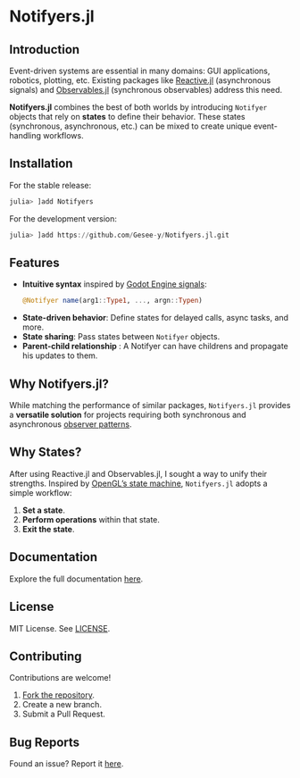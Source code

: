# Notifyers.jl  

## Introduction  

Event-driven systems are essential in many domains: GUI applications, robotics, plotting, etc. Existing packages like [Reactive.jl](https://github.com/JuliaGizmos/Reactive.jl) (asynchronous signals) and [Observables.jl](https://github.com/JuliaGizmos/Observables.jl) (synchronous observables) address this need.  

**Notifyers.jl** combines the best of both worlds by introducing `Notifyer` objects that rely on **states** to define their behavior. These states (synchronous, asynchronous, etc.) can be mixed to create unique event-handling workflows.  

## Installation  

For the stable release:  
```julia  
julia> ]add Notifyers  
```  

For the development version:  
```julia  
julia> ]add https://github.com/Gesee-y/Notifyers.jl.git  
```  

## Features  

- **Intuitive syntax** inspired by [Godot Engine signals](https://docs.godotengine.org/en/stable/classes/class_signal.html):  
  ```julia  
  @Notifyer name(arg1::Type1, ..., argn::Typen)  
  ```  
- **State-driven behavior**: Define states for delayed calls, async tasks, and more.  
- **State sharing**: Pass states between `Notifyer` objects. 
- **Parent-child relationship** : A Notifyer can have childrens and propagate his updates to them.

## Why Notifyers.jl?  

While matching the performance of similar packages, `Notifyers.jl` provides a **versatile solution** for projects requiring both synchronous and asynchronous [observer patterns](https://www.geeksforgeeks.org/observer-pattern-set-1-introduction/).  

## Why States?  

After using Reactive.jl and Observables.jl, I sought a way to unify their strengths. Inspired by [OpenGL’s state machine](https://www.khronos.org/opengl/wiki/OpenGL_Context), `Notifyers.jl` adopts a simple workflow:  

1. **Set a state**.  
2. **Perform operations** within that state.  
3. **Exit the state**.  

## Documentation  

Explore the full documentation [here](https://github.com/Gesee-y/Notifyers.jl/blob/main/docs/index.md).  

## License  

MIT License. See [LICENSE](https://github.com/Gesee-y/Notifyers.jl/blob/main/License.txt).  

## Contributing  

Contributions are welcome!  

1. [Fork the repository](https://github.com/Gesee-y/Notifyers.jl/fork).  
2. Create a new branch.  
3. Submit a Pull Request.  

## Bug Reports  

Found an issue? Report it [here](https://github.com/Gesee-y/Notifyers.jl/issues).  
